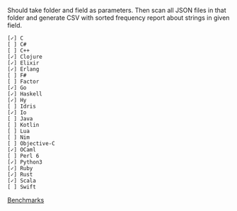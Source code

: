 Should take folder and field as parameters. Then scan all JSON files in that folder and generate CSV with sorted frequency report about strings in given field.

	[✓] C
	[ ] C#
	[ ] C++
	[✓] Clojure
	[✓] Elixir
	[✓] Erlang
	[ ] F#
	[ ] Factor
	[✓] Go
	[✓] Haskell
	[✓] Hy
	[ ] Idris
	[✓] Io
	[ ] Java
	[ ] Kotlin
	[ ] Lua
	[ ] Nim
	[ ] Objective-C
	[✓] OCaml
	[ ] Perl 6
	[✓] Python3
	[✓] Ruby
	[✓] Rust
	[✓] Scala
	[ ] Swift


[Benchmarks](https://docs.google.com/spreadsheets/d/1T3FIeAyycixbejNb94Cz4faSLg8OsMcVCWD5rFDej7I/edit?usp=sharingx)
